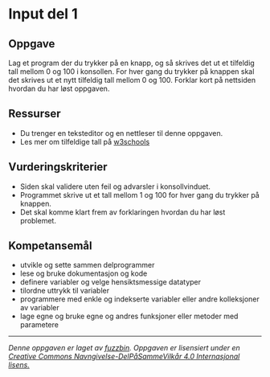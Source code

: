 Input del 1
===========

Oppgave
-------
Lag et program der du trykker på en knapp, og så skrives det ut et tilfeldig tall mellom 0 og 100 i konsollen. For hver gang du trykker på knappen skal det skrives ut et nytt tilfeldig tall mellom 0 og 100. Forklar kort på nettsiden hvordan du har løst oppgaven.

Ressurser
---------
* Du trenger en teksteditor og en nettleser til denne oppgaven.
* Les mer om tilfeldige tall på [w3schools](http://www.w3schools.com/jsref/jsref_random.asp)

Vurderingskriterier
-------------------
* Siden skal validere uten feil og advarsler i konsollvinduet.
* Programmet skrive ut et tall mellom 1 og 100 for hver gang du trykker på knappen.
* Det skal komme klart frem av forklaringen hvordan du har løst problemet.

Kompetansemål
-------------
* utvikle og sette sammen delprogrammer
* lese og bruke dokumentasjon og kode
* definere variabler og velge hensiktsmessige datatyper
* tilordne uttrykk til variabler
* programmere med enkle og indekserte variabler eller andre kolleksjoner av variabler
* lage egne og bruke egne og andres funksjoner eller metoder med parametere

---
_Denne oppgaven er laget av [fuzzbin](https://github.com/fuzzbin). Oppgaven er lisensiert under en [Creative Commons Navngivelse-DelPåSammeVilkår 4.0 Internasjonal lisens.
](http://creativecommons.org/licenses/by-sa/4.0/)_
